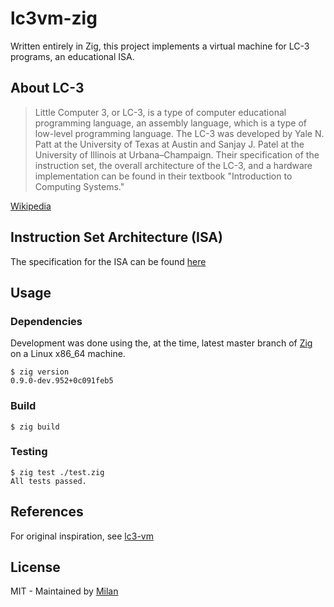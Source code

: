 # lc3vm-zig

Written entirely in Zig, this project implements a virtual machine for LC-3 programs, an educational ISA.

## About LC-3

 > Little Computer 3, or LC-3, is a type of computer educational programming language, an assembly language, which is a type of low-level programming language. The LC-3 was developed by Yale N. Patt at the University of Texas at Austin and Sanjay J. Patel at the University of Illinois at Urbana–Champaign. Their specification of the instruction set, the overall architecture of the LC-3, and a hardware implementation can be found in their textbook "Introduction to Computing Systems."

[Wikipedia](https://en.wikipedia.org/wiki/LC-3#cite_note-CompSysBook-1)

## Instruction Set Architecture (ISA)

The specification for the ISA can be found [here](https://justinmeiners.github.io/lc3-vm/supplies/lc3-isa.pdf)

## Usage

### Dependencies

Development was done using the, at the time, latest master branch of [Zig](https://github.com/ziglang/zig) on a Linux x86_64 machine.

```shell
$ zig version
0.9.0-dev.952+0c091feb5
```

### Build

```shell
$ zig build
```

### Testing

```shell
$ zig test ./test.zig
All tests passed.
```

## References

For original inspiration, see [lc3-vm](https://github.com/justinmeiners/lc3-vm)

## License

MIT - Maintained by [Milan](https://mdaverde.com)
